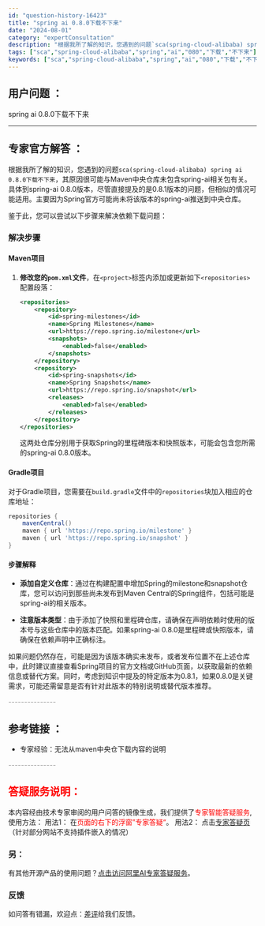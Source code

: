 ```yaml
---
id: "question-history-16423"
title: "spring ai 0.8.0下载不下来"
date: "2024-08-01"
category: "expertConsultation"
description: "根据我所了解的知识，您遇到的问题`scа(spring-cloud-alibaba) spring ai 0.8.0下载不下来`，其原因很可能与Maven中央仓库未包含spring-ai相关包有关。具体到spring-ai 0.8.0版本，尽管直接提及的是0.8.1版本的问题，但相似的情况可能适用。"
tags: ["sca","spring-cloud-alibaba","spring","ai","080","下载","不下来"]
keywords: ["sca","spring-cloud-alibaba","spring","ai","080","下载","不下来"]
---
```


## 用户问题 ： 
 spring ai 0.8.0下载不下来  

---------------
## 专家官方解答 ：

根据我所了解的知识，您遇到的问题`scа(spring-cloud-alibaba) spring ai 0.8.0下载不下来`，其原因很可能与Maven中央仓库未包含spring-ai相关包有关。具体到spring-ai 0.8.0版本，尽管直接提及的是0.8.1版本的问题，但相似的情况可能适用。主要因为Spring官方可能尚未将该版本的spring-ai推送到中央仓库。

鉴于此，您可以尝试以下步骤来解决依赖下载问题：

### 解决步骤

#### Maven项目

1. **修改您的`pom.xml`文件**，在`<project>`标签内添加或更新如下`<repositories>`配置段落：

   ```xml
   <repositories>
       <repository>
           <id>spring-milestones</id>
           <name>Spring Milestones</name>
           <url>https://repo.spring.io/milestone</url>
           <snapshots>
               <enabled>false</enabled>
           </snapshots>
       </repository>
       <repository>
           <id>spring-snapshots</id>
           <name>Spring Snapshots</name>
           <url>https://repo.spring.io/snapshot</url>
           <releases>
               <enabled>false</enabled>
           </releases>
       </repository>
   </repositories>
   ```

   这两处仓库分别用于获取Spring的里程碑版本和快照版本，可能会包含您所需的spring-ai 0.8.0版本。

#### Gradle项目

对于Gradle项目，您需要在`build.gradle`文件中的`repositories`块加入相应的仓库地址：

```groovy
repositories {
    mavenCentral()
    maven { url 'https://repo.spring.io/milestone' }
    maven { url 'https://repo.spring.io/snapshot' }
}
```

#### 步骤解释

- **添加自定义仓库**：通过在构建配置中增加Spring的milestone和snapshot仓库，您可以访问到那些尚未发布到Maven Central的Spring组件，包括可能是spring-ai的相关版本。
  
- **注意版本类型**：由于添加了快照和里程碑仓库，请确保在声明依赖时使用的版本号与这些仓库中的版本匹配。如果spring-ai 0.8.0是里程碑或快照版本，请确保在依赖声明中正确标注。

如果问题仍然存在，可能是因为该版本确实未发布，或者发布位置不在上述仓库中，此时建议直接查看Spring项目的官方文档或GitHub页面，以获取最新的依赖信息或替代方案。同时，考虑到知识中提及的特定版本为0.8.1，如果0.8.0是关键需求，可能还需留意是否有针对此版本的特别说明或替代版本推荐。


<font color="#949494">---------------</font> 


## 参考链接 ：

* 专家经验：无法从maven中央仓下载内容的说明 


 <font color="#949494">---------------</font> 
 


## <font color="#FF0000">答疑服务说明：</font> 

本内容经由技术专家审阅的用户问答的镜像生成，我们提供了<font color="#FF0000">专家智能答疑服务</font>,使用方法：
用法1： 在<font color="#FF0000">页面的右下的浮窗”专家答疑“</font>。
用法2： 点击[专家答疑页](https://answer.opensource.alibaba.com/docs/intro)（针对部分网站不支持插件嵌入的情况）
### 另：


有其他开源产品的使用问题？[点击访问阿里AI专家答疑服务](https://answer.opensource.alibaba.com/docs/intro)。
### 反馈
如问答有错漏，欢迎点：[差评](https://ai.nacos.io/user/feedbackByEnhancerGradePOJOID?enhancerGradePOJOId=16429)给我们反馈。

